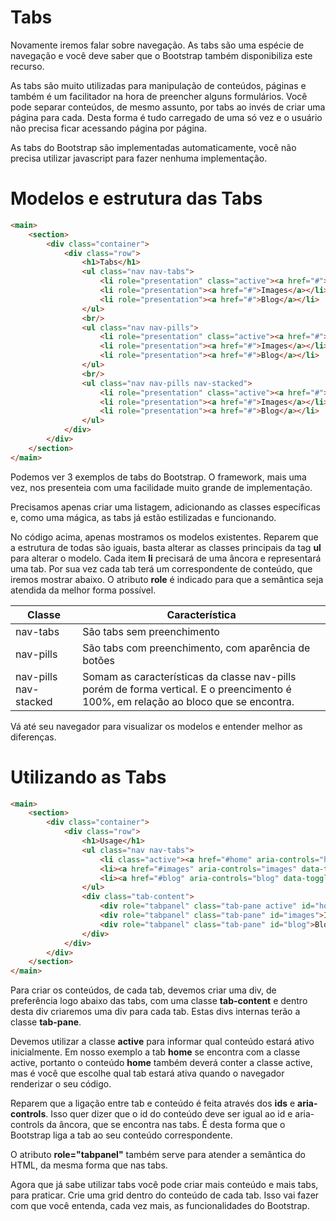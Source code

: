 # Tabs

Novamente iremos falar sobre navegação. As tabs são uma espécie de navegação e você deve saber que o Bootstrap também disponibiliza este recurso.

As tabs são muito utilizadas para manipulação de conteúdos, páginas e também é um facilitador na hora de preencher alguns formulários. Você pode separar conteúdos, de mesmo assunto, por tabs ao invés de criar uma página para cada. Desta forma é tudo carregado de uma só vez e o usuário não precisa ficar acessando página por página.

As tabs do Bootstrap são implementadas automaticamente, você não precisa utilizar javascript para fazer nenhuma implementação.

# Modelos e estrutura das Tabs

```html
<main>
    <section>
        <div class="container">
            <div class="row">
                <h1>Tabs</h1>
                <ul class="nav nav-tabs">
                    <li role="presentation" class="active"><a href="#">Home</a></li>
                    <li role="presentation"><a href="#">Images</a></li>
                    <li role="presentation"><a href="#">Blog</a></li>
                </ul>
                <br/>
                <ul class="nav nav-pills">
                    <li role="presentation" class="active"><a href="#">Home</a></li>
                    <li role="presentation"><a href="#">Images</a></li>
                    <li role="presentation"><a href="#">Blog</a></li>
                </ul>
                <br/>
                <ul class="nav nav-pills nav-stacked">
                    <li role="presentation" class="active"><a href="#">Home</a></li>
                    <li role="presentation"><a href="#">Images</a></li>
                    <li role="presentation"><a href="#">Blog</a></li>
                </ul>
            </div>
        </div>
    </section>
</main>
```

Podemos ver 3 exemplos de tabs do Bootstrap. O framework, mais uma vez, nos presenteia com uma facilidade muito grande de implementação.

Precisamos apenas criar uma listagem, adicionando as classes específicas e, como uma mágica, as tabs já estão estilizadas e funcionando.

No código acima, apenas mostramos os modelos existentes. Reparem que a estrutura de todas são iguais, basta alterar as classes principais da tag **ul** para alterar o modelo. Cada item **li** precisará de uma âncora e representará uma tab. Por sua vez cada tab terá um correspondente de conteúdo, que iremos mostrar abaixo. O atributo **role** é indicado para que a semântica seja atendida da melhor forma possível.

Classe | Característica
--------- | -------------------
nav-tabs | São tabs sem preenchimento
nav-pills | São tabs com preenchimento, com aparência de botões
nav-pills nav-stacked | Somam as características da classe nav-pills porém de forma vertical. E o preencimento é 100%, em relação ao bloco que se encontra.

Vá até seu navegador para visualizar os modelos e entender melhor as diferenças.

# Utilizando as Tabs

```html
<main>
    <section>
        <div class="container">
            <div class="row">
                <h1>Usage</h1>
                <ul class="nav nav-tabs">
                    <li class="active"><a href="#home" aria-controls="home" data-toggle="tab">Home</a></li>
                    <li><a href="#images" aria-controls="images" data-toggle="tab" >Images</a></li>
                    <li><a href="#blog" aria-controls="blog" data-toggle="tab" >Blog</a></li>
                </ul>
                <div class="tab-content">
                    <div role="tabpanel" class="tab-pane active" id="home">Home</div>
                    <div role="tabpanel" class="tab-pane" id="images">Images</div>
                    <div role="tabpanel" class="tab-pane" id="blog">Blog</div>
                </div>
            </div>
        </div>
    </section>
</main>
```

Para criar os conteúdos, de cada tab, devemos criar uma div, de preferência logo abaixo das tabs, com uma classe **tab-content** e dentro desta div criaremos uma div para cada tab. Estas divs internas terão a classe **tab-pane**.

Devemos utilizar a classe **active** para informar qual conteúdo estará ativo inicialmente. Em nosso exemplo a tab **home** se encontra com a classe active, portanto o conteúdo **home** também deverá conter a classe active, mas é você que escolhe qual tab estará ativa quando o navegador renderizar o seu código.

Reparem que a ligação entre tab e conteúdo é feita através dos **ids** e **aria-controls**. Isso quer dizer que o id do conteúdo deve ser igual ao id e aria-controls da âncora, que se encontra nas tabs. É desta forma que o Bootstrap liga a tab ao seu conteúdo correspondente.

O atributo **role="tabpanel"** também serve para atender a semântica do HTML, da mesma forma que nas tabs.

Agora que já sabe utilizar tabs você pode criar mais conteúdo e mais tabs, para praticar. Crie uma grid dentro do conteúdo de cada tab. Isso vai fazer com que você entenda, cada vez mais, as funcionalidades do Bootstrap.
